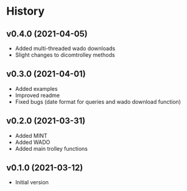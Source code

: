 # History

## v0.4.0 (2021-04-05)

* Added multi-threaded wado downloads 
* Slight changes to dicomtrolley methods


## v0.3.0 (2021-04-01)

* Added examples
* Improved readme
* Fixed bugs (date format for queries and wado download function) 


## v0.2.0 (2021-03-31)

* Added MINT 
* Added WADO 
* Added main trolley functions

## v0.1.0 (2021-03-12)

* Initial version